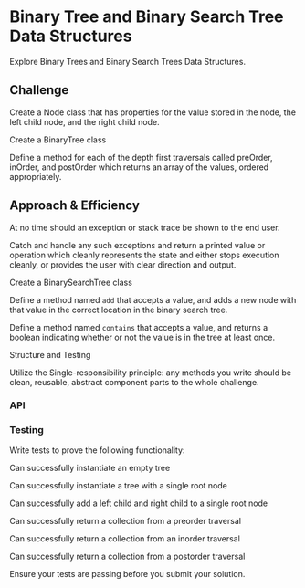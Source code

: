 # Binary Tree and Binary Search Tree Data Structures

Explore Binary Trees and Binary Search Trees Data Structures.

## Challenge

Create a Node class that has properties for the value stored in the node, the left child node, and the right child node.

Create a BinaryTree class

Define a method for each of the depth first traversals called preOrder, inOrder, and postOrder which returns an array of the values, ordered appropriately.

## Approach & Efficiency

At no time should an exception or stack trace be shown to the end user. 

Catch and handle any such exceptions and return a printed value or operation which cleanly represents the state and either stops execution cleanly, or provides the user with clear direction and output.

Create a BinarySearchTree class

Define a method named `add` that accepts a value, and adds a new node with that value in the correct location in the binary search tree.

Define a method named `contains` that accepts a value, and returns a boolean indicating whether or not the value is in the tree at least once.

Structure and Testing

Utilize the Single-responsibility principle: any methods you write should be clean, reusable, abstract component parts to the whole challenge. 



### API

### Testing

Write tests to prove the following functionality:

Can successfully instantiate an empty tree

Can successfully instantiate a tree with a single root node

Can successfully add a left child and right child to a single root node

Can successfully return a collection from a preorder traversal

Can successfully return a collection from an inorder traversal

Can successfully return a collection from a postorder traversal

Ensure your tests are passing before you submit your solution.

